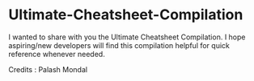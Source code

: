 # Ultimate-Cheatsheet-Compilation
I wanted to share with you the Ultimate Cheatsheet Compilation.  I hope aspiring/new developers will find this compilation helpful for quick reference whenever needed.

Credits : Palash Mondal
